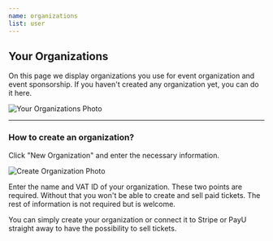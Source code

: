 ```yaml
---
name: organizations
list: user
---
```

<section>

# Your Organizations

On this page we display organizations you use for event organization and event sponsorship. If you haven't created any organization yet, you can do it here.

![Your Organizations Photo](/images/yo1.png)

---

### How to create an organization?

Click "New Organization" and enter the necessary information.

![Create Organization Photo](/images/yo2.png)

Enter the name and VAT ID of your organization. These two points are required. Without that you won't be able to create and sell paid tickets. The rest of information is not required but is welcome.

You can simply create your organization or connect it to Stripe or PayU straight away to have the possibility to sell tickets.
</section>
